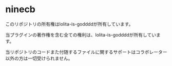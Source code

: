 # ninecb
このリポジトリの所有権はlolita-is-goddddが所有しています。

当プラグインの著作権を含む全ての権利は、lolita-is-goddddが所有しています。

当リポジトリのコードまた付随するファイルに関するサポートはコラボレーター以外の方は一切受けられません。
